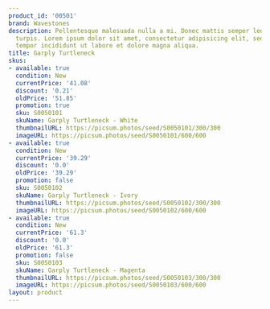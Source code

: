 ```yaml
---
product_id: '00501'
brand: Wavestones
description: Pellentesque malesuada nulla a mi. Donec mattis semper leo. Ut vitae
  turpis. Lorem ipsum dolor sit amet, consectetur adipisicing elit, sed do eiusmod
  tempor incididunt ut labore et dolore magna aliqua.
title: Garply Turtleneck
skus:
- available: true
  condition: New
  currentPrice: '41.08'
  discount: '0.21'
  oldPrice: '51.85'
  promotion: true
  sku: S0050101
  skuName: Garply Turtleneck - White
  thumbnailURL: https://picsum.photos/seed/S0050101/300/300
  imageURL: https://picsum.photos/seed/S0050101/600/600
- available: true
  condition: New
  currentPrice: '39.29'
  discount: '0.0'
  oldPrice: '39.29'
  promotion: false
  sku: S0050102
  skuName: Garply Turtleneck - Ivory
  thumbnailURL: https://picsum.photos/seed/S0050102/300/300
  imageURL: https://picsum.photos/seed/S0050102/600/600
- available: true
  condition: New
  currentPrice: '61.3'
  discount: '0.0'
  oldPrice: '61.3'
  promotion: false
  sku: S0050103
  skuName: Garply Turtleneck - Magenta
  thumbnailURL: https://picsum.photos/seed/S0050103/300/300
  imageURL: https://picsum.photos/seed/S0050103/600/600
layout: product
---
```

